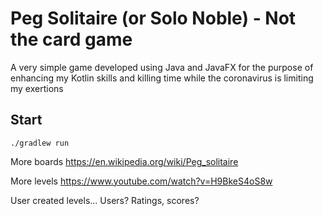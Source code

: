 # Peg Solitaire (or Solo Noble) - Not the card game

A very simple game developed using Java and JavaFX for the purpose of enhancing my Kotlin skills and killing time while the coronavirus is limiting my exertions

## Start
`./gradlew run`

More boards
https://en.wikipedia.org/wiki/Peg_solitaire

More levels
https://www.youtube.com/watch?v=H9BkeS4oS8w


User created levels... Users? Ratings, scores?
